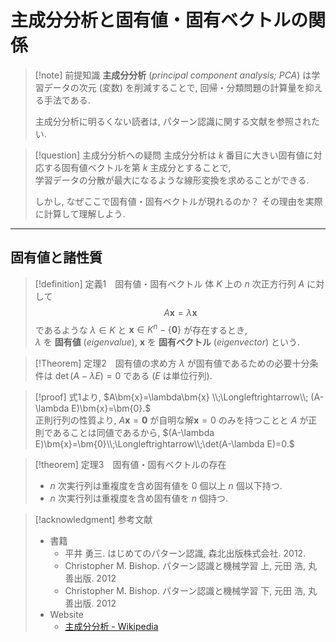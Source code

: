 # 主成分分析と固有値・固有ベクトルの関係

> [!note] 前提知識
> **主成分分析** (*principal component analysis; PCA*) は学習データの次元 (変数) を削減することで,
> 回帰・分類問題の計算量を抑える手法である.
>
> 主成分分析に明るくない読者は, パターン認識に関する文献を参照されたい.

> [!question] 主成分分析への疑問
> 主成分分析は $k$ 番目に大きい固有値に対応する固有値ベクトルを第 $k$ 主成分とすることで,  
> 学習データの分散が最大になるような線形変換を求めることができる.
> 
> しかし, なぜここで固有値・固有ベクトルが現れるのか？ その理由を実際に計算して理解しよう.

---

## 固有値と諸性質

> [!definition] 定義1&emsp;固有値・固有ベクトル
> 体 $K$ 上の $n$ 次正方行列 $A$ に対して 
> $$\begin{equation}A\bm{x}=\lambda\bm{x}\end{equation}$$
> であるような $\lambda\in K$ と $\bm{x}\in K^n-\{\bm{0}\}$ が存在するとき,   
> $\lambda$ を **固有値** (*eigenvalue*), $\bm{x}$ を **固有ベクトル** (*eigenvector*) という.

> [!Theorem] 定理2&emsp;固有値の求め方
> $\lambda$ が固有値であるための必要十分条件は $\det(A-\lambda E) = 0$ である ($E$ は単位行列).

> [!proof]
> 式1より, $A\bm{x}=\lambda\bm{x}
> \\;\Longleftrightarrow\\;
> (A-\lambda E)\bm{x}=\bm{0}.$  
> 正則行列の性質より, $A\bm{x}=\bm{0}$ が自明な解$\bm{x}=0$ のみを持つことと $A$ が正則であることは同値であるから, $(A-\lambda E)\bm{x}=\bm{0}\\;\Longleftrightarrow\\;\det(A-\lambda E)=0.$ 

> [!theorem] 定理3&emsp;固有値・固有ベクトルの存在
> - $n$ 次実行列は重複度を含め固有値を 0 個以上 $n$ 個以下持つ.
> - $n$ 次実行列は重複度を含め固有値を $n$ 個持つ.



> [!acknowledgment] 参考文献
> - 書籍
>   - 平井 勇三. はじめてのパターン認識, 森北出版株式会社. 2012.
>   - Christopher M. Bishop. パターン認識と機械学習 上, 元田 浩, 丸善出版. 2012
>   - Christopher M. Bishop. パターン認識と機械学習 下, 元田 浩, 丸善出版. 2012
> - Website
>   - [主成分分析 - Wikipedia](https://ja.wikipedia.org/wiki/主成分分析)
